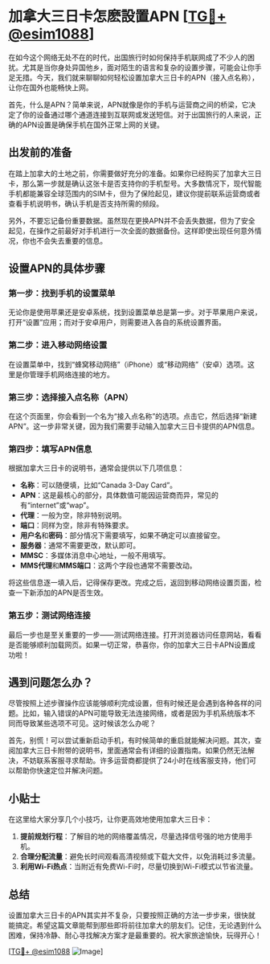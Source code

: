 # 加拿大三日卡怎麽設置APN [[TG💪+ @esim1088](https://t.me/s/esim1088)]

在如今这个网络无处不在的时代，出国旅行时如何保持手机联网成了不少人的困扰。尤其是当你身处异国他乡，面对陌生的语言和复杂的设置步骤，可能会让你手足无措。今天，我们就来聊聊如何轻松设置加拿大三日卡的APN（接入点名称），让你在国外也能畅快上网。

首先，什么是APN？简单来说，APN就像是你的手机与运营商之间的桥梁，它决定了你的设备通过哪个通道连接到互联网或发送短信。对于出国旅行的人来说，正确的APN设置是确保手机在国外正常上网的关键。

## 出发前的准备

在踏上加拿大的土地之前，你需要做好充分的准备。如果你已经购买了加拿大三日卡，那么第一步就是确认这张卡是否支持你的手机型号。大多数情况下，现代智能手机都能兼容全球范围内的SIM卡，但为了保险起见，建议你提前联系运营商或者查看手机说明书，确认手机是否支持所需的频段。

另外，不要忘记备份重要数据。虽然现在更换APN并不会丢失数据，但为了安全起见，在操作之前最好对手机进行一次全面的数据备份。这样即使出现任何意外情况，你也不会失去重要的信息。

## 设置APN的具体步骤

### 第一步：找到手机的设置菜单

无论你是使用苹果还是安卓系统，找到设置菜单总是第一步。对于苹果用户来说，打开“设置”应用；而对于安卓用户，则需要进入各自的系统设置界面。

### 第二步：进入移动网络设置

在设置菜单中，找到“蜂窝移动网络”（iPhone）或“移动网络”（安卓）选项。这里是你管理手机网络连接的地方。

### 第三步：选择接入点名称（APN）

在这个页面里，你会看到一个名为“接入点名称”的选项。点击它，然后选择“新建APN”。这一步非常关键，因为我们需要手动输入加拿大三日卡提供的APN信息。

### 第四步：填写APN信息

根据加拿大三日卡的说明书，通常会提供以下几项信息：

- **名称**：可以随便填，比如“Canada 3-Day Card”。
- **APN**：这是最核心的部分，具体数值可能因运营商而异，常见的有“internet”或“wap”。
- **代理**：一般为空，除非特别说明。
- **端口**：同样为空，除非有特殊要求。
- **用户名**和**密码**：部分情况下需要填写，如果不确定可以直接留空。
- **服务器**：通常不需要更改，默认即可。
- **MMSC**：多媒体消息中心地址，一般不用填写。
- **MMS代理**和**MMS端口**：这两个字段也通常不需要改动。

将这些信息逐一填入后，记得保存更改。完成之后，返回到移动网络设置页面，检查一下新添加的APN是否生效。

### 第五步：测试网络连接

最后一步也是至关重要的一步——测试网络连接。打开浏览器访问任意网站，看看是否能够顺利加载网页。如果一切正常，恭喜你，你的加拿大三日卡APN设置成功啦！

## 遇到问题怎么办？

尽管按照上述步骤操作应该能够顺利完成设置，但有时候还是会遇到各种各样的问题。比如，输入错误的APN可能导致无法连接网络，或者是因为手机系统版本不同而导致某些选项不可见。这时候该怎么办呢？

首先，别慌！可以尝试重新启动手机，有时候简单的重启就能解决问题。其次，查阅加拿大三日卡附带的说明书，里面通常会有详细的设置指南。如果仍然无法解决，不妨联系客服寻求帮助。许多运营商都提供了24小时在线客服支持，他们可以帮助你快速定位并解决问题。

## 小贴士

在这里给大家分享几个小技巧，让你更高效地使用加拿大三日卡：

1. **提前规划行程**：了解目的地的网络覆盖情况，尽量选择信号强的地方使用手机。
2. **合理分配流量**：避免长时间观看高清视频或下载大文件，以免消耗过多流量。
3. **利用Wi-Fi热点**：当附近有免费Wi-Fi时，尽量切换到Wi-Fi模式以节省流量。

## 总结

设置加拿大三日卡的APN其实并不复杂，只要按照正确的方法一步步来，很快就能搞定。希望这篇文章能帮到那些即将前往加拿大的朋友们。记住，无论遇到什么困难，保持冷静、耐心寻找解决方案才是最重要的。祝大家旅途愉快，玩得开心！

[[TG💪+ @esim1088](https://t.me/s/esim1088) ![Image](https://i.postimg.cc/4NQfJmqS/Snipaste-2025-05-13-00-14-12.png)]